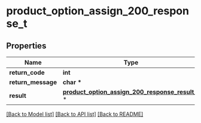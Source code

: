 # product_option_assign_200_response_t

## Properties
Name | Type | Description | Notes
------------ | ------------- | ------------- | -------------
**return_code** | **int** |  | [optional] 
**return_message** | **char \*** |  | [optional] 
**result** | [**product_option_assign_200_response_result_t**](product_option_assign_200_response_result.md) \* |  | [optional] 

[[Back to Model list]](../README.md#documentation-for-models) [[Back to API list]](../README.md#documentation-for-api-endpoints) [[Back to README]](../README.md)


